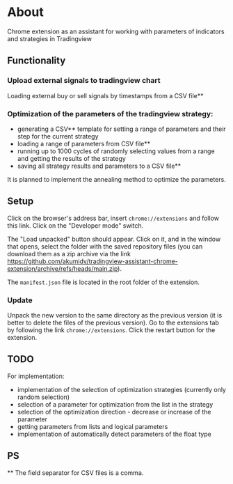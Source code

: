 # About
Chrome extension as an assistant for working with parameters of indicators and strategies in Tradingview

## Functionality

### Upload external signals to tradingview chart

Loading external buy or sell signals by timestamps from a CSV file**

### Optimization of the parameters of the tradingview strategy:

* generating a CSV** template for setting a range of parameters and their step for the current strategy
* loading a range of parameters from CSV file**
* running up to 1000 cycles of randomly selecting values from a range and getting the results of the strategy
* saving all strategy results and parameters to a CSV file**

It is planned to implement the annealing method to optimize the parameters.

## Setup
Click on the browser's address bar, insert `chrome://extensions` and follow this link. Click on the "Developer mode" switch.

The "Load unpacked" button should appear. Click on it, and in the window that opens, select the folder with the saved
repository files (you can download them as a zip archive via the
link https://github.com/akumidv/tradingview-assistant-chrome-extension/archive/refs/heads/main.zip).

The `manifest.json` file is located in the root folder of the extension.

### Update
Unpack the new version to the same directory as the previous version (it is better to delete the files of the previous version).
Go to the extensions tab by following the link `chrome://extensions`. Click the restart button for the extension.


## TODO
For implementation:
- implementation of the selection of optimization strategies (currently only random selection)
- selection of a parameter for optimization from the list in the strategy
- selection of the optimization direction - decrease or increase of the parameter
- getting parameters from lists and logical parameters
- implementation of automatically detect parameters of the float type

## PS
** The field separator for CSV files is a comma.